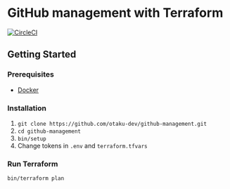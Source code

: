 # GitHub management with Terraform

[![CircleCI](https://circleci.com/gh/otaku-dev/github-management.svg?style=svg)](https://circleci.com/gh/otaku-dev/github-management)

## Getting Started

### Prerequisites

- [Docker](https://docs.docker.com/engine/installation)

### Installation

1. `git clone https://github.com/otaku-dev/github-management.git`
2. `cd github-management`
3. `bin/setup`
4. Change tokens in `.env` and `terraform.tfvars`

### Run Terraform

`bin/terraform plan`
